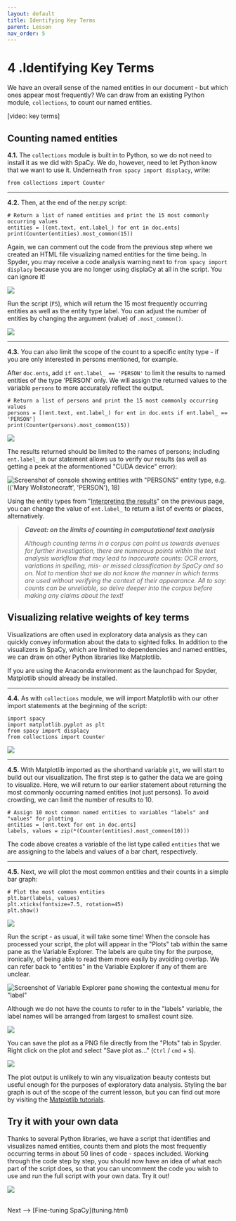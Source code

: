 ```yaml
---
layout: default
title: Identifying Key Terms
parent: Lesson
nav_order: 5
---
```


# 4 .Identifying Key Terms

We have an overall sense of the named entities in our document - but which ones appear most frequently? We can draw from an existing Python module, `collections`, to count our named entities.

\[video: key terms]

## Counting named entities

**4.1.** The `collections` module is built in to Python, so we do not need to install it as we did with SpaCy. We do, however, need to let Python know that we want to use it. Underneath `from spacy import displacy`, write:

```
from collections import Counter
```

<hr />

**4.2.** Then, at the end of the ner.py script:

```
# Return a list of named entities and print the 15 most commonly occurring values
entities = [(ent.text, ent.label_) for ent in doc.ents]
print(Counter(entities).most_common(15))
```

Again, we can comment out the code from the previous step where we created an HTML file visualizing named entities for the time being. In Spyder, you may receive a code analysis warning next to `from spacy import displacy` because you are no longer using displaCy at all in the script. You can ignore it!

![](assets/img/spacy-key.png)

Run the script (`F5`), which will return the 15 most frequently occurring entities as well as the entity type label. You can adjust the number of entities by changing the argument (value) of `.most_common()`.

![](assets/img/key-results.png)

<hr />

**4.3.** You can also limit the scope of the count to a specific entity type - if you are only interested in persons mentioned, for example.

After `doc.ents`, add `if ent.label_ == 'PERSON'` to limit the results to named entities of the type 'PERSON' only. We will assign the returned values to the variable `persons` to more accurately reflect the output.

```
# Return a list of persons and print the 15 most commonly occurring values
persons = [(ent.text, ent.label_) for ent in doc.ents if ent.label_ == 'PERSON']    
print(Counter(persons).most_common(15))
```

![](assets/img/key-persons.png)

The results returned should be limited to the names of persons; including `ent.label_` in our statement allows us to verify our results (as well as getting a peek at the aformentioned "CUDA device" error):

![Screenshot of console showing entities with "PERSONS" entity type, e.g. (('Mary Wollstonecraft', 'PERSON'), 18)](assets/img/persons-results.png)

Using the entity types from "[Interpreting the results](https://scds.github.io/text-analysis-2/visualize.html#interpreting-the-results)" on the previous page, you can change the value of `ent.label_` to return a list of events or places, alternatively.

> ***Caveat: on the limits of counting in computational text analysis***
> 
> *Although counting terms in a corpus can point us towards avenues for further investigation, there are numerous points within the text analysis workflow that may lead to inaccurate counts: OCR errors, variations in spelling, mis- or missed classification by SpaCy and so on. Not to mention that we do not know the manner in which terms are used without verifying the context of their appearance. All to say: counts can be unreliable, so delve deeper into the corpus before making any claims about the text!*

## Visualizing relative weights of key terms

Visualizations are often used in exploratory data analysis as they can quickly convey information about the data to sighted folks. In addition to the visualizers in SpaCy, which are limited to dependencies and named entities, we can draw on other Python libraries like Matplotlib.

If you are using the Anaconda environment as the launchpad for Spyder, Matplotlib should already be installed.

<hr />

**4.4.** As with `collections` module, we will import Matplotlib with our other import statements at the beginning of the script:

```
import spacy
import matplotlib.pyplot as plt
from spacy import displacy
from collections import Counter
```

![](assets/img/import-full.png)

<hr />

**4.5.** With Matplotlib imported as the shorthand variable `plt`, we will start to build out our visualization. The first step is to gather the data we are going to visualize. Here, we will return to our earlier statement about returning the most commonly occurring named entities (not just persons). To avoid crowding, we can limit the number of results to 10.

```
# Assign 10 most common named entities to variables "labels" and "values" for plotting
entities = [ent.text for ent in doc.ents]
labels, values = zip(*(Counter(entities).most_common(10)))
```

The code above creates a variable of the list type called `entities` that we are assigning to the labels and values of a bar chart, respectively.

<hr />

**4.5.** Next, we will plot the most common entities and their counts in a simple bar graph:

```
# Plot the most common entities
plt.bar(labels, values)
plt.xticks(fontsize=7.5, rotation=45)
plt.show()
```

![](assets/img/matplotlib-plot.png)

Run the script - as usual, it will take some time! When the console has processed your script, the plot will appear in the "Plots" tab within the same pane as the Variable Explorer. The labels are quite tiny for the purpose, ironically, of being able to read them more easily by avoiding overlap. We can refer back to "entities" in the Variable Explorer if any of them are unclear.

![Screenshot of Variable Explorer pane showing the contextual menu for "label"](assets/img/label-values.png)

Although we do not have the counts to refer to in the "labels" variable, the label names will be arranged from largest to smallest count size.

![](assets/img/tuple-view.png)

You can save the plot as a PNG file directly from the "Plots" tab in Spyder. Right click on the plot and select "Save plot as..." (`Ctrl` / `cmd` + `S`).

![](assets/img/spyder-plots.png)

The plot output is unlikely to win any visualization beauty contests but useful enough for the purposes of exploratory data analysis. Styling the bar graph is out of the scope of the current lesson, but you can find out more by visiting the [Matplotlib tutorials](https://matplotlib.org/stable/tutorials/index.html).

## Try it with your own data

Thanks to several Python libraries, we have a script that identifies and visualizes named entities, counts them and plots the most frequently occurring terms in about 50 lines of code - spaces included. Working through the code step by step, you should now have an idea of what each part of the script does, so that you can uncomment the code you wish to use and run the full script with your own data. Try it out!

![](assets/img/script-full.png)

<br />
Next --> [Fine-tuning SpaCy](tuning.html)

